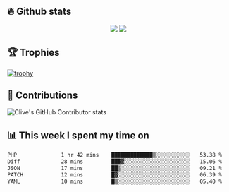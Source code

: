 ## &#128293; Github stats

<!-- GitHub Readme Streak Stats - https://github.com/DenverCoder1/github-readme-streak-stats -->
<p align="center">

<picture>
  <source 
    srcset="https://github-readme-stats.vercel.app/api?username=clivewalkden&count_private=true&show_icons=true&theme=darcula"
    media="(prefers-color-scheme: dark)"
  />
  <source
    srcset="https://github-readme-stats.vercel.app/api?username=clivewalkden&count_private=true&show_icons=true&theme=calm"
    media="(prefers-color-scheme: light), (prefers-color-scheme: no-preference)"
  />
  <img src="https://github-readme-stats.vercel.app/api?username=clivewalkden&count_private=true&show_icons=true&theme=darcula" />
</picture>

<a href="https://git.io/streak-stats" target="_blank">
  <img src="http://github-readme-streak-stats.herokuapp.com?user=clivewalkden&theme=darcula&date_format=j%20M%5B%20Y%5D" />
</a>

</p>

## &#127942; Trophies
[![trophy](https://github-profile-trophy.vercel.app/?username=clivewalkden&theme=onedark)](https://github.com/clivewalkden/github-profile-trophy)

## &#129309; Contributions
![Clive's GitHub Contributor stats](https://github-contributor-stats.vercel.app/api?username=clivewalkden)

## &#128202; This week I spent my time on
<!--START_SECTION:waka-->

```txt
PHP              1 hr 42 mins    █████████████▒░░░░░░░░░░░   53.38 %
Diff             28 mins         ███▓░░░░░░░░░░░░░░░░░░░░░   15.06 %
JSON             17 mins         ██▒░░░░░░░░░░░░░░░░░░░░░░   09.21 %
PATCH            12 mins         █▓░░░░░░░░░░░░░░░░░░░░░░░   06.39 %
YAML             10 mins         █▒░░░░░░░░░░░░░░░░░░░░░░░   05.40 %
```

<!--END_SECTION:waka-->
